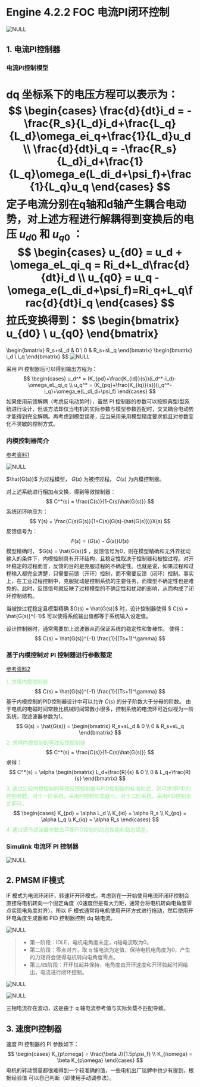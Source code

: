 # Engine 4.2.2 FOC 电流PI闭环控制

![NULL](./assets/picture_1.jpg)

## 1. 电流PI控制器

### 电流PI控制模型

dq 坐标系下的电压方程可以表示为：
$$
\begin{cases}
\frac{d}{dt}i_d = -\frac{R_s}{L_d}i_d+\frac{L_q}{L_d}\omega_ei_q+\frac{1}{L_d}u_d \\
\frac{d}{dt}i_q = -\frac{R_s}{L_d}i_d+\frac{1}{L_q}\omega_e(L_di_d+\psi_f)+\frac{1}{L_q}u_q
\end{cases}
$$
定子电流分别在q轴和d轴产生耦合电动势，对上述方程进行解耦得到变换后的电压 $u_{d0}$ 和 $u_{q0}$ ：
$$
\begin{cases}
u_{d0} = u_d + \omega_eL_qi_q = Ri_d+L_d\frac{d}{dt}i_d \\
u_{q0} = u_q - \omega_e(L_di_d+\psi_f)=Ri_q+L_q\frac{d}{dt}i_q
\end{cases}
$$
 拉氏变换得到：
$$
\begin{bmatrix}
u_{d0} \\
u_{q0}
\end{bmatrix} 
=
\begin{bmatrix}
R_s+sL_d & 0 \\
0 & R_s+sL_q
\end{bmatrix} 
\begin{bmatrix}
i_d \\
i_q
\end{bmatrix}
$$
![NULL](./assets/picture_2.jpg)

采用 PI 控制器后可以得到输出方程为：
$$
\begin{cases}
u_d^* = (K_{pd}+\frac{K_{id}}{s})(i_d^*-i_d)-\omega_eL_qi_q \\
u_q^* = (K_{pq}+\frac{K_{iq}}{s})(i_q^*-i_q)+\omega_e(L_di_d+\psi_f)
\end{cases}
$$
如果使用前馈解耦（考虑反电动势时），虽然 PI 控制器的参数可以按照典型Ⅰ型系统进行设计，但该方法却仅当电机的实际参数与模型参数匹配时，交叉耦合电动势才能得到完全解耦。再考虑到模型误差，应当采用采用模型精度要求低且对参数变化不灵敏的控制方式。

### 内模控制器简介

[参考资料1](https://www.bilibili.com/read/cv24581856/)

![NULL](./assets/picture_3.jpg)

$\hat{G(s)}$ 为过程模型， $G(s)$ 为被控过程， $C(s)$ 为内模控制器。

对上述系统进行相加点交换，得到等效控制器：
$$
C^*(s) = \frac{C(s)}{1-C(s)\hat{G(s)}}
$$
系统闭环响应为：
$$
Y(s) = \frac{C(s)G(s)}{1+C(s)(G(s)-\hat{G(s)})}X(s)
$$
反馈信号为：
$$
F(s) = (G(s)-\hat G(s))U(s)
$$
模型精确时， $G(s) = \hat{G(s)}$ ，反馈信号为0，则在模型精确和无外界扰动输入的条件下，内模控制具有开环结构，且稳定性取决于控制器和被控过程。对开环稳定的过程而言，反馈的目的是克服过程的不确定性。也就是说，如果过程和过程输入都完全清楚，只需要前馈（开环）控制，而不需要反馈（闭环）控制。事实上，在工业过程控制中，克服扰动是控制系统的主要任务，而模型不确定性也是难免的。此时，反馈信号就反映了过程模型的不确定性和扰动的影响，从而构成了闭环控制结构。

当被控过程稳定且模型精确 $G(s) = \hat{G(s)}$ 时，设计控制器使得 $ C(s) = \hat{G(s)}^{-1}$ 可以使得系统输出值都等于系统输入设定值。

设计控制器时，通常需要加上滤波器从而保证系统的稳定性和鲁棒性。 使得：
$$
C(s) = \hat{G(s)}^{-1} \frac{1}{(Ts+1)^\gamma}
$$


### 基于内模控制对 PI 控制器进行参数整定

[参考资料2](https://www.bilibili.com/read/cv25000595/)

<font color=LightGreen>1. 求得内模控制器</font>
$$
C(s) = \hat{G(s)}^{-1} \frac{1}{(Ts+1)^\gamma}
$$
基于内模控制的PID控制器设计中可以允许 $C(s)$ 的分子阶数大于分母的阶数。 由于电机的电磁时间常数比机械时间常数小很多，控制系统的电流环可近似视为一阶系统，取滤波器参数为1。
$$
G(s) = \hat{G(s)} = \begin{bmatrix}
R_s+sL_d & 0 \\
0 & R_s+sL_q
\end{bmatrix}
$$
<font color=LightGreen>2. 求得内模控制的等效反馈控制器</font>
$$
C^*(s) = \frac{C(s)}{1-C(s)\hat{G(s)}}
$$
求得：
$$
C^*(s) = \alpha 
\begin{bmatrix}
L_d+\frac{R}{s} & 0 \\
0 & L_q+\frac{R}{s}
\end{bmatrix}
$$
<font color=LightGreen>3. 通过比较内模控制的等效反馈控制器与PID控制器的标准形式，则可求得PID的控制参数。对于一阶系统，采用PI控制形式就可，对于二阶系统，采用PID控制形式即可。</font>
$$
\begin{cases}
K_{pd} = \alpha L_d \\
K_{id} = \alpha R_s \\
K_{pq} = \alpha L_q \\
K_{iq} = \alpha R_s
\end{cases}
$$
<font color=LightGreen>4. 通过调节滤波器参数去平衡PID控制的动态性能和稳态误差。</font>

### Simulink 电流环 PI 控制器

![NULL](./assets/picture_4.jpg)

## 2. PMSM IF模式

IF 模式为电流环闭环，转速环开环模式。考虑到在一开始使用电流环闭环控制会直接将电机转向一个固定角度（0速度但是有大力矩，通常会将电机转向电角度零点实现电角度对齐）。所以 IF 模式通常将电机使用开环方式进行拖动，然后使用开环电角度生成器和 PID 控制器控制 dq 轴电流。

![NULL](./assets/picture_5.jpg)

> - 第一阶段：IDLE，电机电角度未定，q轴电流取为0。
> - 第二阶段：零点对齐，取 q 轴电流为定值，保持电机电角度为0，产生的力矩将会使得电机转向电角度零点。
> - 第三/四阶段：开环拉起并保持，电角度由开环速度和开环拉起时间给出，电流进行闭环控制。

![NULL](./assets/picture_6.jpg)

![NULL](./assets/picture_7.jpg)

三相电流存在波动，这是由于 q 轴电流参考值与实际负载不匹配导致。

## 3. 速度PI控制器

速度 PI 控制器的 PI 参数如下：
$$
\begin{cases}
K_{p\omega} = \frac{\beta J}{1.5p\psi_f} \\
K_{i\omega} = \beta K_{p\omega}
\end{cases}
$$
电机的转动惯量都很难得到一个较准确的值，一些电机出厂铭牌中也少有提到，根据经验值
可以自己判断（即使用手动调参法）。
